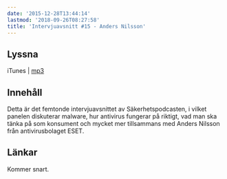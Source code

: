 ```yaml
---
date: '2015-12-28T13:44:14'
lastmod: '2018-09-26T08:27:58'
title: 'Intervjuavsnitt #15 - Anders Nilsson'
---
```

## Lyssna

iTunes \| [mp3](http://traffic.libsyn.com/sakerhetspodcasten/sakp2015-v6-andersnilsson-eset_16lufs.mp3)


## Innehåll

Detta är det femtonde intervjuavsnittet av Säkerhetspodcasten, i vilket panelen diskuterar
malware, hur antivirus fungerar på riktigt, vad man ska tänka på som konsument och
mycket mer tillsammans med Anders Nilsson från antivirusbolaget ESET.

## Länkar

Kommer snart.

